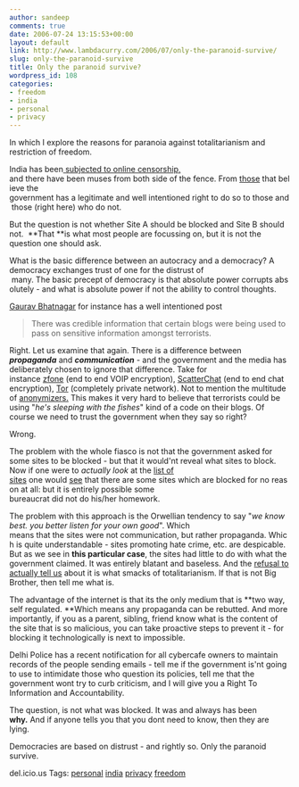 ```yaml
---
author: sandeep
comments: true
date: 2006-07-24 13:15:53+00:00
layout: default
link: http://www.lambdacurry.com/2006/07/only-the-paranoid-survive/
slug: only-the-paranoid-survive
title: Only the paranoid survive?
wordpress_id: 108
categories:
- freedom
- india
- personal
- privacy
---
```


In which I explore the reasons for paranoia against totalitarianism and restriction of freedom.

India has been[ subjected to online censorship, ](http://www.time.com/time/asia/magazine/article/0,13673,501060731-1218101,00.html)and there have been muses from both side of the fence. From [those](http://www.newdelhitimes.org/archives/2006/07/i_support_the_b.html) that believe the
government has a legitimate and well intentioned right to do so to those and those (right here) who do not.

But the question is not whether Site A should be blocked and Site B should not.  **That **is what most people are focussing on, but it is not the question one should ask.

What is the basic difference between an autocracy and a democracy? A democracy exchanges trust of one for the distrust of  many. The basic precept of democracy is that absolute power corrupts absolutely -
and what is absolute power if not the ability to control thoughts.

[Gaurav Bhatnagar](http://www.newdelhitimes.org/archives/2006/07/i_support_the_b.html) for instance has a well intentioned post


<blockquote>There was credible information that certain blogs were being used to pass on sensitive information amongst terrorists.</blockquote>


Right.
Let us examine that again. There is a difference between **_propaganda_** and **_communication_** - and the government and the media has deliberately chosen to ignore that difference.
Take for instance [zfone](http://www.philzimmermann.com/EN/zfone/index.html) (end to end VOIP encryption), [ScatterChat](http://it.slashdot.org/article.pl?sid=06/07/22/1943210) (end to end chat encryption), [Tor](http://en.wikipedia.org/wiki/Tor_(anonymity_network)) (completely private network).
Not to mention the multitude of [anonymizers.](http://blog.yasirmemon.com/wp2/nfblog/?p=25) This makes it very hard to believe that terrorists could be using "_he's sleeping with the fishes_" kind of a code on their blogs. Of course we need to trust the government when they say so right?

Wrong.

The problem with the whole fiasco is not that the government asked for some sites to be blocked - but that it would'nt reveal what sites to block. Now if one were to _actually look_ at the [list of sites](http://censorship.wikia.com/wiki/List_of_Sites_Banned) one would [see](http://curiousgawker.blogspot.com/2006/07/incompetence-of-indian-government.html) that there are some sites which are blocked for no reason at all: but it is entirely possible some
bureaucrat did not do his/her homework.

The problem with this approach is the Orwellian tendency to say "_we know best. you better listen for your own good_". Which means that the sites were not communication, but rather propaganda. Which is quite understandable -
sites promoting hate crime, etc. are despicable.
But as we see in **this particular case**, the sites had little to do with what the government claimed. It was entirely blatant and baseless. And the [refusal to actually tell us](http://www.shivamvij.com/2006/07/somebody-must-have-blocked-some-sites-what-is-your-problem.html) about it is what smacks of totalitarianism. If that is not Big Brother, then tell me what is.

The advantage of the internet is that its the only medium that is **two way, self regulated. **Which means any propaganda can be rebutted. And more importantly, if you as a parent, sibling, friend know what is the content of the site that is so malicious, you can take proactive steps to prevent it - for blocking it technologically is next to impossible.

Delhi Police has a recent notification for all cybercafe owners to maintain records of the people sending emails - tell me if the government is'nt going to use to intimidate those who question its policies, tell me that the government wont try to curb criticism, and I will give you a Right To Information and Accountability.

The question, is not what was blocked. It was and always has been **why.** And if anyone tells you that you dont need to know, then they are lying.

Democracies are based on distrust - and rightly so. Only the paranoid survive.

del.icio.us Tags: [personal](http://del.icio.us/sss8ue/personal) [india](http://del.icio.us/sss8ue/india) [privacy](http://del.icio.us/sss8ue/privacy) [freedom](http://del.icio.us/sss8ue/freedom)
